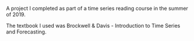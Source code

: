 A project I completed as part of a time series reading course in the summer of 2019.

The textbook I used was Brockwell & Davis - Introduction to Time Series and Forecasting.
